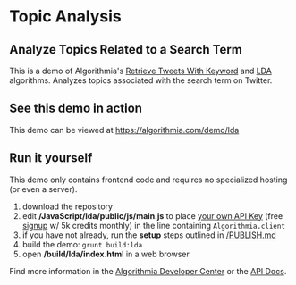 # Topic Analysis

## Analyze Topics Related to a Search Term

This is a demo of Algorithmia's [Retrieve Tweets With Keyword](https://algorithmia.com/algorithms/diego/RetrieveTweetsWithKeyword) and [LDA](https://algorithmia.com/algorithms/nlp/LDA)
algorithms. Analyzes topics associated with the search term on Twitter.

## See this demo in action

This demo can be viewed at https://algorithmia.com/demo/lda

## Run it yourself

This demo only contains frontend code and requires no specialized hosting (or even a server).
1. download the repository
2. edit **/JavaScript/lda/public/js/main.js** to place [your own API Key](https://algorithmia.com/user#credentials) (free [signup](https://algorithmia.com/?invite=ghsamples) w/ 5k credits monthly) in the line containing `Algorithmia.client`
4. if you have not already, run the **setup** steps outlined in [/PUBLISH.md](../../PUBLISH.md)
5. build the demo: `grunt build:lda`
6. open **/build/lda/index.html** in a web browser

Find more information in the [Algorithmia Developer Center](http://developers.algorithmia.com) or the [API Docs](http://docs.algorithmia.com/).
